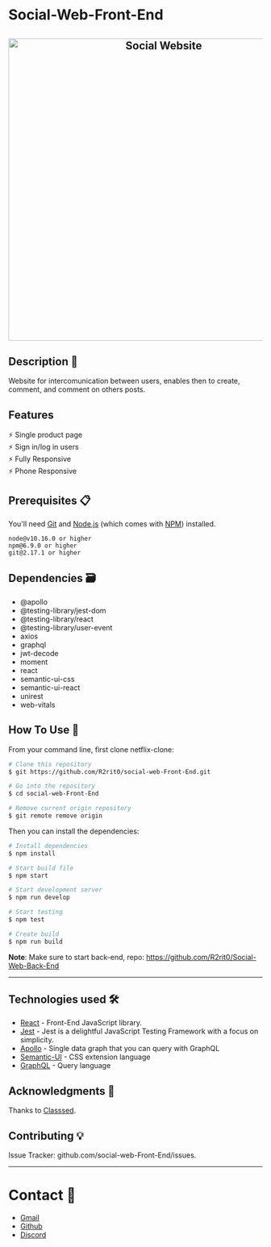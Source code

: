 # Social-Web-Front-End

<h2 align="center">
  <img src="https://github.com/" alt="Social Website" width="600px" />
  <br>
</h2>

## Description 📄
Website for intercomunication between users, enables then to create, comment, and comment on others posts. 

## Features
⚡️ Single product page\
⚡️ Sign in/log in users\
⚡️ Fully Responsive\
⚡️ Phone Responsive

## Prerequisites 📋

You'll need [Git](https://git-scm.com) and [Node.js](https://nodejs.org/en/download/) (which comes with [NPM](http://npmjs.com)) installed.
```
node@v10.16.0 or higher
npm@6.9.0 or higher
git@2.17.1 or higher
```

## Dependencies 🗃️
- @apollo
- @testing-library/jest-dom
- @testing-library/react
- @testing-library/user-event
- axios
- graphql
- jwt-decode
- moment
- react
- semantic-ui-css
- semantic-ui-react
- unirest
- web-vitals

## How To Use 🔧

From your command line, first clone netflix-clone:

```bash
# Clone this repository
$ git https://github.com/R2rit0/social-web-Front-End.git

# Go into the repository
$ cd social-web-Front-End

# Remove current origin repository
$ git remote remove origin
```

Then you can install the dependencies:

```bash
# Install dependencies
$ npm install

# Start build file
$ npm start

# Start development server
$ npm run develop

# Start testing
$ npm test

# Create build
$ npm run build
```

**Note**:
Make sure to start back-end, repo: https://github.com/R2rit0/Social-Web-Back-End

---

## Technologies used 🛠️

- [React](https://es.reactjs.org/) - Front-End JavaScript library.
- [Jest](https://jestjs.io/) - Jest is a delightful JavaScript Testing Framework with a focus on simplicity.
- [Apollo](https://www.apollographql.com/docs/react/get-started/) - Single data graph that you can query with GraphQL
- [Semantic-UI](https://semantic-ui.com/) - CSS extension language
- [GraphQL](https://graphql.org/) - Query language

## Acknowledgments 🎁

Thanks to [Classsed](https://www.youtube.com/channel/UC2-slOJImuSc20Drbf88qvg).

## Contributing 💡
Issue Tracker: github.com/social-web-Front-End/issues.

---

# Contact 💬
- [Gmail](https://mail.google.com/mail/u/0/?fs=1&to=ArturoM.Ducasse@gmail.com&su=Job-related&tf=cm "Gmail direct link")
- [Github](https://github.com/R2rit0 "Github profile")
- [Discord](https://discordapp.com/users/362837852507209730/ "Discord profile")
